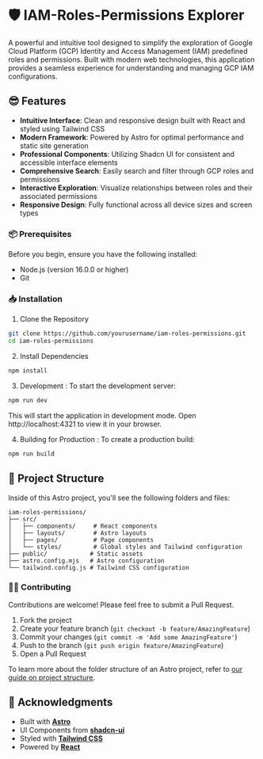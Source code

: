 # 🛡️ IAM-Roles-Permissions Explorer
A powerful and intuitive tool designed to simplify the exploration of Google Cloud Platform (GCP) Identity and Access Management (IAM) predefined roles and permissions. Built with modern web technologies, this application provides a seamless experience for understanding and managing GCP IAM configurations.

## 😎 Features
- **Intuitive Interface**:  Clean and responsive design built with React and styled using Tailwind CSS
- **Modern Framework**:  Powered by Astro for optimal performance and static site generation
- **Professional Components**:  Utilizing Shadcn UI for consistent and accessible interface elements
- **Comprehensive Search**:  Easily search and filter through GCP roles and permissions
- **Interactive Exploration**:  Visualize relationships between roles and their associated permissions
- **Responsive Design**:  Fully functional across all device sizes and screen types

### 📦 Prerequisites
Before you begin, ensure you have the following installed:
- Node.js (version 16.0.0 or higher)
- Git

### 📥 Installation

1. Clone the Repository

```bash
git clone https://github.com/yourusername/iam-roles-permissions.git
cd iam-roles-permissions
```

2. Install Dependencies

```bash
npm install
```

3. Development : To start the development server:
```bash
npm run dev
```
This will start the application in development mode. Open http://localhost:4321 to view it in your browser.

4. Building for Production : To create a production build:
```bash
npm run build
```

## 🚀 Project Structure

Inside of this Astro project, you'll see the following folders and files:

```text
iam-roles-permissions/
├── src/
│   ├── components/     # React components
│   ├── layouts/        # Astro layouts
│   ├── pages/          # Page components
│   └── styles/         # Global styles and Tailwind configuration
├── public/            # Static assets
├── astro.config.mjs   # Astro configuration
└── tailwind.config.js # Tailwind CSS configuration
```

### 🧑‍💻 Contributing

Contributions are welcome! Please feel free to submit a Pull Request.
1. Fork the project
2. Create your feature branch (`git checkout -b feature/AmazingFeature`)
3. Commit your changes (`git commit -m 'Add some AmazingFeature'`)
4. Push to the branch (`git push origin feature/AmazingFeature`)
5. Open a Pull Request

To learn more about the folder structure of an Astro project, refer to [our guide on project structure](https://docs.astro.build/en/basics/project-structure/).

## 🧞 Acknowledgments

- Built with [**Astro**](https://astro.build)
- UI Components from [**shadcn-ui**](https://ui.shadcn.com/)
- Styled with [**Tailwind CSS**](https://tailwindcss.com/)
- Powered by [**React**](https://react.dev/)
